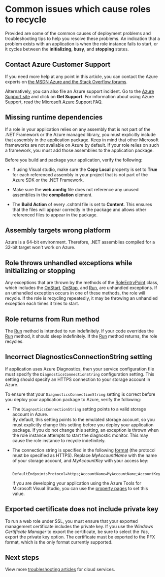 <properties 
   pageTitle="Common causes of Cloud Service roles recycling | Microsoft Azure"
   description="A cloud service role that sudden recycles can cause significant downtime. Here are some common issues that cause roles to be recycled, which may help imporve downtime."
   services="cloud-services"
   documentationCenter=""
   authors="dalechen"
   manager="msmets"
   editor=""
   tags="top-support-issue"/>
<tags 
   ms.service="cloud-services"
   ms.devlang="na"
   ms.topic="article"
   ms.tgt_pltfrm="na"
   ms.workload="tbd"
   ms.date="10/14/2015"
   ms.author="daleche" />

# Common issues which cause roles to recycle

Provided are some of the common causes of deployment problems and troubleshooting tips to help you resolve these problems. An indication that a problem exists with an application is when the role instance fails to start, or it cycles between the **initializing**, **busy**, and **stopping** states.

## Contact Azure Customer Support

If you need more help at any point in this article, you can contact the Azure experts on [the MSDN Azure and the Stack Overflow forums](http://azure.microsoft.com/support/forums/).

Alternatively, you can also file an Azure support incident. Go to the [Azure Support site](http://azure.microsoft.com/support/options/) and click on **Get Support**. For information about using Azure Support, read the [Microsoft Azure Support FAQ](http://azure.microsoft.com/support/faq/).


## Missing runtime dependencies

If a role in your application relies on any assembly that is not part of the .NET Framework or the Azure managed library, you must explicitly include that assembly in the application package. Keep in mind that other Microsoft frameworks are not available on Azure by default. If your role relies on such a framework, you must add those assemblies to the application package.

Before you build and package your application, verify the following:

- If using Visual studio, make sure the **Copy Local** property is set to **True** for each referenced assembly in your project that is not part of the Azure SDK or the .NET Framework.

- Make sure the **web.config** file does not reference any unused assemblies in the **compilation** element.
 
- The **Build Action** of every .cshtml file is set to **Content**. This ensures that the files will appear correctly in the package and allows other referenced files to appear in the package.



## Assembly targets wrong platform

Azure is a 64-bit environment. Therefore, .NET assemblies compiled for a 32-bit target won't work on Azure.



## Role throws unhandled exceptions while initializing or stopping

Any exceptions that are thrown by the methods of the [RoleEntryPoint] class, which includes the [OnStart], [OnStop], and [Run], are unhandled exceptions. If an unhandled exception occurs in one of these methods, the role will recycle. If the role is recycling repeatedly, it may be throwing an unhandled exception each times it tries to start.


## Role returns from Run method

The [Run] method is intended to run indefinitely. If your code overrides the [Run] method, it should sleep indefinitely. If the [Run] method returns, the role recycles.




## Incorrect DiagnosticsConnectionString setting

If application uses Azure Diagnostics, then your service configuration file must specify the `DiagnosticsConnectionString` configuration setting. This setting should specify an HTTPS connection to your storage account in Azure.

To ensure that your `DiagnosticsConnectionString` setting is correct before you deploy your application package to Azure, verify the following:  

- The `DiagnosticsConnectionString` setting points to a valid storage account in Azure.  
  By default, this setting points to the emulated storage account, so you must explicitly change this setting before you deploy your application package. If you do not change this setting, an exception is thrown when the role instance attempts to start the diagnostic monitor. This may cause the role instance to recycle indefinitely.
  
- The connection string is specified in the following [format](storage-configure-connection-string.md) (the protocol must be specified as HTTPS). Replace *MyAccountName* with the name of your storage account, and *MyAccountKey* with your access key:    

        DefaultEndpointsProtocol=https;AccountName=MyAccountName;AccountKey=MyAccountKey

  If you are developing your application using the Azure Tools for Microsoft Visual Studio, you can use the [property pages](https://msdn.microsoft.com/library/ee405486) to set this value. 



## Exported certificate does not include private key

To run a web role under SSL, you must ensure that your exported management certificate includes the private key. If you use the *Windows Certificate Manager* to export the certificate, be sure to select the *Yes*, export the private key option. The certificate must be exported to the PFX format, which is the only format currently supported.



## Next steps

View more [troubleshooting articles](..\?tag=top-support-issue&service=cloud-services) for cloud services.




[RoleEntryPoint]: https://msdn.microsoft.com/library/microsoft.windowsazure.serviceruntime.roleentrypoint.aspx
[OnStart]: https://msdn.microsoft.com/library/microsoft.windowsazure.serviceruntime.roleentrypoint.onstart.aspx
[OnStop]: https://msdn.microsoft.com/library/microsoft.windowsazure.serviceruntime.roleentrypoint.onstop.aspx
[Run]: https://msdn.microsoft.com/library/microsoft.windowsazure.serviceruntime.roleentrypoint.run.aspx